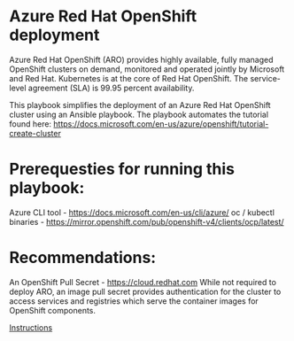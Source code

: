 # Azure Red Hat OpenShift deployment

Azure Red Hat OpenShift (ARO) provides highly available, fully managed OpenShift clusters on demand, monitored and operated jointly by Microsoft and Red Hat. Kubernetes is at the core of Red Hat OpenShift. The service-level agreement (SLA) is 99.95 percent availability.

This playbook simplifies the deployment of an Azure Red Hat OpenShift cluster using an Ansible playbook. The playbook automates the tutorial found here: https://docs.microsoft.com/en-us/azure/openshift/tutorial-create-cluster

# Prerequesties for running this playbook:

Azure CLI tool - https://docs.microsoft.com/en-us/cli/azure/
oc / kubectl binaries - https://mirror.openshift.com/pub/openshift-v4/clients/ocp/latest/

# Recommendations:
An OpenShift Pull Secret - https://cloud.redhat.com
While not required to deploy ARO, an image pull secret provides authentication for the cluster to access services and registries which serve the container images for OpenShift components.

[Instructions][1]

[1]: https://github.com/ryannix123/aro_ansible/blob/main/Instructions.md


